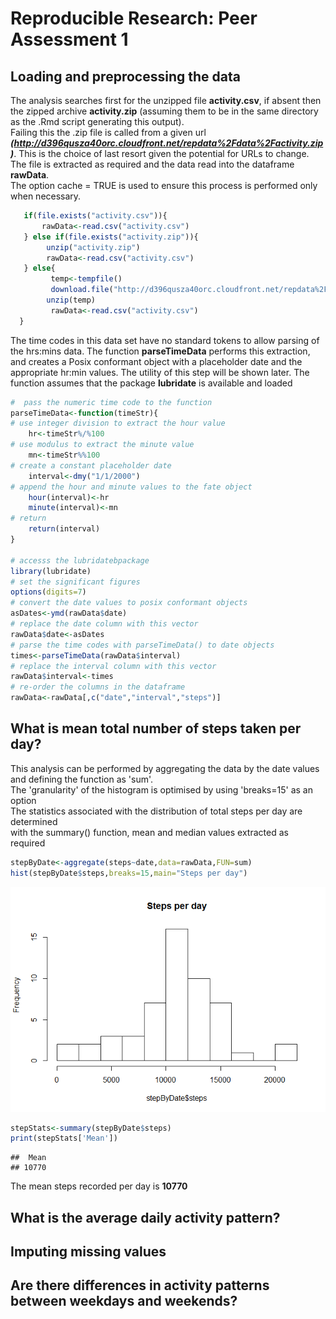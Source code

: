 # Reproducible Research: Peer Assessment 1


## Loading and preprocessing the data
The analysis searches first for the unzipped file **activity.csv**, if absent 
then the zipped archive **activity.zip** (assuming them to be in the same directory as the .Rmd script generating this output).  
Failing this the .zip file is called from a given url ***(http://d396qusza40orc.cloudfront.net/repdata%2Fdata%2Factivity.zip)***. This is the choice of last resort given the potential for URLs to change.  
The file is extracted as required and the data read into the dataframe **rawData**.  
The option cache = TRUE is used to ensure this process is performed only when necessary.


```r
   if(file.exists("activity.csv")){
       rawData<-read.csv("activity.csv")
   } else if(file.exists("activity.zip")){
        unzip("activity.zip")
        rawData<-read.csv("activity.csv")         
   } else{
         temp<-tempfile()
         download.file("http://d396qusza40orc.cloudfront.net/repdata%2Fdata%2Factivity.zip",temp)
        unzip(temp)
         rawData<-read.csv("activity.csv")          
  } 
```
The time codes in this data set have no standard tokens to allow parsing of the hrs:mins data. The function **parseTimeData** performs this extraction, and creates a Posix conformant object with a placeholder date and the appropriate hr:min values. The utility of this step will be shown later. The function assumes that the package **lubridate** is available and loaded


```r
#  pass the numeric time code to the function
parseTimeData<-function(timeStr){
# use integer division to extract the hour value
    hr<-timeStr%/%100
# use modulus to extract the minute value       
    mn<-timeStr%%100
# create a constant placeholder date
    interval<-dmy("1/1/2000")
# append the hour and minute values to the fate object
    hour(interval)<-hr
    minute(interval)<-mn
# return
    return(interval)
}

# accesss the lubridatebpackage
library(lubridate)
# set the significant figures
options(digits=7)
# convert the date values to posix conformant objects
asDates<-ymd(rawData$date)
# replace the date column with this vector
rawData$date<-asDates
# parse the time codes with parseTimeData() to date objects
times<-parseTimeData(rawData$interval)
# replace the interval column with this vector
rawData$interval<-times
# re-order the columns in the dataframe
rawData<-rawData[,c("date","interval","steps")]
```

## What is mean total number of steps taken per day?

This analysis can be performed by aggregating the data by the date values  
and defining the function as 'sum'.  
The 'granularity' of the histogram is optimised by using 'breaks=15' as an option  
The statistics associated with the distribution of total steps per day are determined  
with the summary() function, mean and median values extracted as required


```r
stepByDate<-aggregate(steps~date,data=rawData,FUN=sum)
hist(stepByDate$steps,breaks=15,main="Steps per day")
```

![](PA1_template_files/figure-html/unnamed-chunk-3-1.png) 

```r
stepStats<-summary(stepByDate$steps)
print(stepStats['Mean']) 
```

```
##  Mean 
## 10770
```
The mean steps recorded per day is **10770**

## What is the average daily activity pattern?



## Imputing missing values



## Are there differences in activity patterns between weekdays and weekends?
